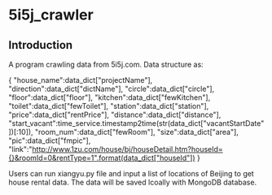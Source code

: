 # 5i5j_crawler

## Introduction

A program crawling data from 5i5j.com. Data structure as:

{
                "house_name":data_dict["projectName"],
                "direction":data_dict["dictName"],
                "circle":data_dict["circle"],
                "floor":data_dict["floor"],
                "kitchen":data_dict["fewKitchen"],
                "toilet":data_dict["fewToilet"],
                "station":data_dict["station"],
                "price":data_dict["rentPrice"],
                "distance":data_dict["distance"],
                "start_vacant":time_service.timestamp2time(str(data_dict["vacantStartDate"])[:10]),
                "room_num":data_dict["fewRoom"],
                "size":data_dict["area"],
                "pic":data_dict["fmpic"],
                "link":"http://www.1zu.com/house/bj/houseDetail.htm?houseId={}&roomId=0&rentType=1".format(data_dict["houseId"])
            }

Users can run xiangyu.py file and input a list of locations of Beijing to get house rental data. The data will be saved lcoally with MongoDB database.